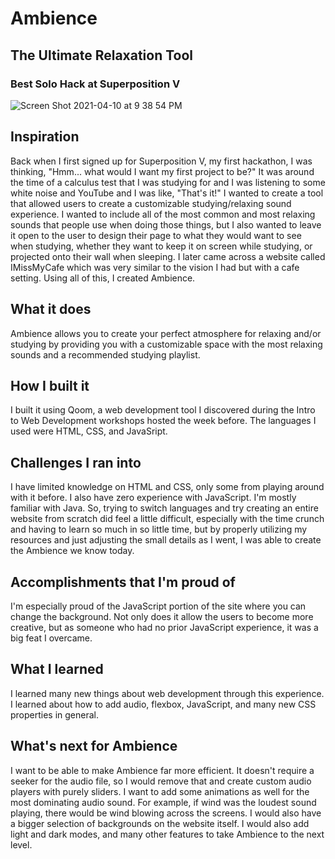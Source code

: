 # Ambience
## The Ultimate Relaxation Tool
### Best Solo Hack at Superposition V
![Screen Shot 2021-04-10 at 9 38 54 PM](https://user-images.githubusercontent.com/79775384/114761083-11587b80-9d2e-11eb-989a-0d65ee290d5c.png)

## Inspiration
Back when I first signed up for Superposition V, my first hackathon, I was thinking, "Hmm... what would I want my first project to be?" It was around the time of a calculus test that I was studying for and I was listening to some white noise and YouTube and I was like,  "That's it!" I wanted to create a tool that allowed users to create a customizable studying/relaxing sound experience. I wanted to include all of the most common and most relaxing sounds that people use when doing those things, but I also wanted to leave it open to the user to design their page to what they would want to see when studying, whether they want to keep it on screen while studying, or projected onto their wall when sleeping. I later came across a website called IMissMyCafe which was very similar to the vision I had but with a cafe setting. Using all of this, I created Ambience.

## What it does
Ambience allows you to create your perfect atmosphere for relaxing and/or studying by providing you with a customizable space with the most relaxing sounds and a recommended studying playlist.

## How I built it
I built it using Qoom, a web development tool I discovered during the Intro to Web Development workshops hosted the week before. The languages I used were HTML, CSS, and JavaSript.

## Challenges I ran into
I have limited knowledge on HTML and CSS, only some from playing around with it before. I also have zero experience with JavaScript. I'm mostly familiar with Java. So, trying to switch languages and try creating an entire website from scratch did feel a little difficult, especially with the time crunch and having to learn so much in so little time, but by properly utilizing my resources and just adjusting the small details as I went, I was able to create the Ambience we know today.

## Accomplishments that I'm proud of
I'm especially proud of the JavaScript portion of the site where you can change the background. Not only does it allow the users to become more creative, but as someone who had no prior JavaScript experience, it was a big feat I overcame.

## What I learned
I learned many new things about web development through this experience. I learned about how to add audio, flexbox, JavaScript, and many new CSS properties in general.

## What's next for Ambience
I want to be able to make Ambience far more efficient. It doesn't require a seeker for the audio file, so I would remove that and create custom audio players with purely sliders. I want to add some animations as well for the most dominating audio sound. For example, if wind was the loudest sound playing, there would be wind blowing across the screens. I would also have a bigger selection of backgrounds on the website itself. I would also add light and dark modes, and many other features to take Ambience to the next level.
